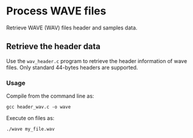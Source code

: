 # Process WAVE files

Retrieve WAVE (WAV) files header and samples data.

## Retrieve the header data

Use the `wav_header.c` program to retrieve the header information of wave files. Only standard 44-bytes headers are supported.

### Usage

Compile from the command line as:

```
gcc header_wav.c -o wave
```

Execute on files as:

```
./wave my_file.wav
```
